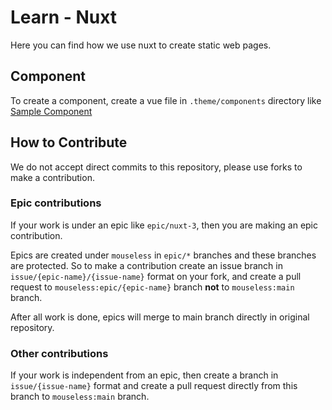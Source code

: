 # Learn - Nuxt

Here you can find how we use nuxt to create static web pages.

## Component

To create a component, create a vue file in `.theme/components` directory like
[Sample Component](./theme/components/SampleComponent.vue)

## How to Contribute

We do not accept direct commits to this repository, please use forks to make a
contribution.

### Epic contributions

If your work is under an epic like `epic/nuxt-3`, then you are making an epic
contribution.

Epics are created under `mouseless` in `epic/*` branches and these branches are
protected. So to make a contribution create an issue branch in
`issue/{epic-name}/{issue-name}` format on your fork, and create a pull request
to `mouseless:epic/{epic-name}` branch __not__ to `mouseless:main` branch.

After all work is done, epics will merge to main branch directly in original
repository.

### Other contributions

If your work is independent from an epic, then create a branch in
`issue/{issue-name}` format and create a pull request directly from this branch
to `mouseless:main` branch.
